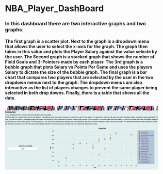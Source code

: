 # NBA_Player_DashBoard
### In this dashboard there are two interactive graphs and two graphs.
#### The first graph is a scatter plot. Next to the graph is a dropdown menu that allows the user to select the x-axis for the graph. The graph then takes in this value and plots the Player Salary against the value selecte by the user. The Second graph is a stacked graph that shows the number of Field Goals and 3-Pointers made by each player. The 3rd graph is a bubble graph that plots Salary vs Points Per Game and uses the players Salary to dictate the size of the bubble graph. The final graph is a bar chart that compares two players that are selected by the user in the two dropdown menus next to the graph. The dropdown menus are also interactive as the list of players changes to prevent the same player being selected in both drop downs. Finally, there is a table that shows all the data.


![Visualization_1](/images/Visualization_1.png)
